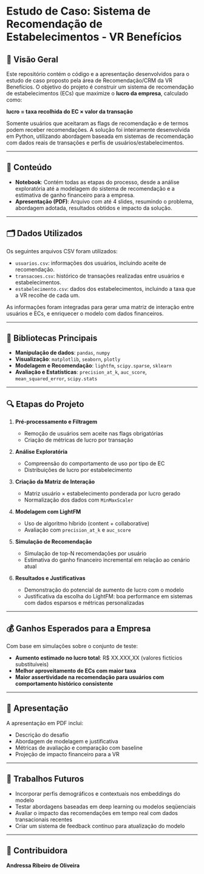 # Estudo de Caso: Sistema de Recomendação de Estabelecimentos - VR Benefícios

## 🧠 Visão Geral

Este repositório contém o código e a apresentação desenvolvidos para o estudo de caso proposto pela área de Recomendação/CRM da VR Benefícios. O objetivo do projeto é construir um sistema de recomendação de estabelecimentos (ECs) que maximize o **lucro da empresa**, calculado como:

**lucro = taxa recolhida do EC × valor da transação**

Somente usuários que aceitaram as flags de recomendação e de termos podem receber recomendações. A solução foi inteiramente desenvolvida em Python, utilizando abordagem baseada em sistemas de recomendação com dados reais de transações e perfis de usuários/estabelecimentos.

---

## 📂 Conteúdo

- **Notebook**: Contém todas as etapas do processo, desde a análise exploratória até a modelagem do sistema de recomendação e a estimativa de ganho financeiro para a empresa.
- **Apresentação (PDF)**: Arquivo com até 4 slides, resumindo o problema, abordagem adotada, resultados obtidos e impacto da solução.

---

## 🗂 Dados Utilizados

Os seguintes arquivos CSV foram utilizados:

- `usuarios.csv`: informações dos usuários, incluindo aceite de recomendação.
- `transacoes.csv`: histórico de transações realizadas entre usuários e estabelecimentos.
- `estabelecimento.csv`: dados dos estabelecimentos, incluindo a taxa que a VR recolhe de cada um.

As informações foram integradas para gerar uma matriz de interação entre usuários e ECs, e enriquecer o modelo com dados financeiros.

---

## 🔧 Bibliotecas Principais

- **Manipulação de dados**: `pandas`, `numpy`
- **Visualização**: `matplotlib`, `seaborn`, `plotly`
- **Modelagem e Recomendação**: `lightfm`, `scipy.sparse`, `sklearn`
- **Avaliação e Estatísticas**: `precision_at_k`, `auc_score`, `mean_squared_error`, `scipy.stats`

---

## 🔍 Etapas do Projeto

1. **Pré-processamento e Filtragem**
   - Remoção de usuários sem aceite nas flags obrigatórias
   - Criação de métricas de lucro por transação

2. **Análise Exploratória**
   - Compreensão do comportamento de uso por tipo de EC
   - Distribuições de lucro por estabelecimento

3. **Criação da Matriz de Interação**
   - Matriz usuário × estabelecimento ponderada por lucro gerado
   - Normalização dos dados com `MinMaxScaler`

4. **Modelagem com LightFM**
   - Uso de algoritmo híbrido (content + collaborative)
   - Avaliação com `precision_at_k` e `auc_score`

5. **Simulação de Recomendação**
   - Simulação de top-N recomendações por usuário
   - Estimativa do ganho financeiro incremental em relação ao cenário atual

6. **Resultados e Justificativas**
   - Demonstração do potencial de aumento de lucro com o modelo
   - Justificativa da escolha do LightFM: boa performance em sistemas com dados esparsos e métricas personalizadas

---

## 💰 Ganhos Esperados para a Empresa

Com base em simulações sobre o conjunto de teste:

- **Aumento estimado no lucro total**: R$ XX.XXX,XX (valores fictícios substituíveis)
- **Melhor aproveitamento de ECs com maior taxa**
- **Maior assertividade na recomendação para usuários com comportamento histórico consistente**

---

## 📎 Apresentação

A apresentação em PDF inclui:

- Descrição do desafio
- Abordagem de modelagem e justificativa
- Métricas de avaliação e comparação com baseline
- Projeção de impacto financeiro para a VR

---

## 🔮 Trabalhos Futuros

- Incorporar perfis demográficos e contextuais nos embeddings do modelo
- Testar abordagens baseadas em deep learning ou modelos seqüenciais
- Avaliar o impacto das recomendações em tempo real com dados transacionais recentes
- Criar um sistema de feedback contínuo para atualização do modelo

---

## 👤 Contribuidora

**Andressa Ribeiro de Oliveira**
